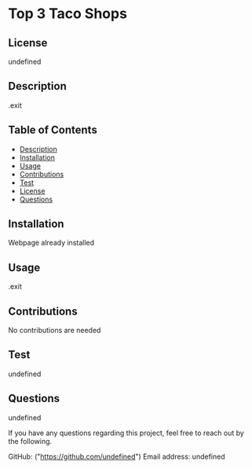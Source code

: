 
  # Top 3 Taco Shops

  ## License
  undefined

  ## Description
  .exit

  ## Table of Contents
  - [Description](#Description)
  - [Installation](#Installation)
  - [Usage](#Usage)
  - [Contributions](#Contributions)
  - [Test](#Test)
  - [License](#License)
  - [Questions](#Questions)

  ## Installation
  Webpage already installed

  ## Usage
  .exit

  ## Contributions
  No contributions are needed

  ## Test
  undefined

  ## Questions
  undefined

  If you have any questions regarding this project, feel free to reach out by the following. 

  GitHub: ("https://github.com/undefined")
  Email address: undefined

